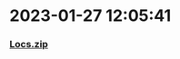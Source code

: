 # 2023-01-27 12:05:41

### [Locs.zip](https://raw.githubusercontent.com/Sam5440/Genshin_Impact_Teleport_Files/main/Genshin_Impact_Teleport/ManualOptimizationPoint/%5BOld%5DTeleportsALL%28Version_2.8%29/Chinese/Locs.zip)

